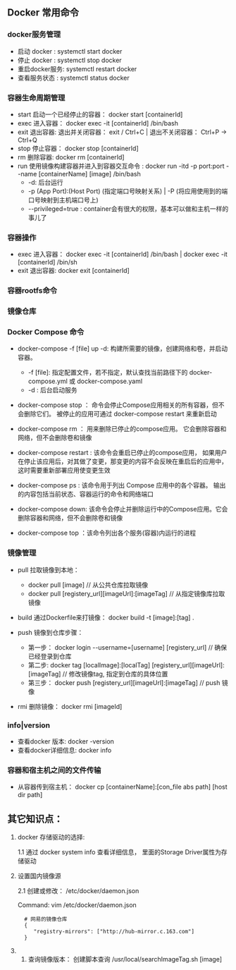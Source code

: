 ## Docker 常用命令

### docker服务管理

*  启动 docker : 		 systemctl start docker
*  停止 docker : 		 systemctl stop docker
*  重启docker服务:        systemctl restart docker  
*  查看服务状态 :  		 systemctl status docker

### 容器生命周期管理

* start 启动一个已经停止的容器： docker start [containerId]
* exec  进入容器： docker exec -it [containerId] /bin/bash
* exit  退出容器:  退出并关闭容器： exit / Ctrl+C  |  退出不关闭容器： Ctrl+P -> Ctrl+Q
* stop  停止容器： docker stop [containerId]
* rm    删除容器:  docker rm [containerId]
* run   使用镜像构建容器并进入到容器交互命令 : docker run -itd -p port:port --name [containerName] [image]  /bin/bash
    * -d:  后台运行
    * -p (App Port):(Host Port) (指定端口号映射关系) | -P (将应用使用到的端口号映射到主机端口号上)
    * --privileged=true : container会有很大的权限，基本可以做和主机一样的事儿了
        
### 容器操作

* exec 进入容器： docker exec -it [containerId] /bin/bash  |  docker exec -it [containerId] /bin/sh
* exit 退出容器:  docker exit [containerId]

### 容器rootfs命令

### 镜像仓库

### Docker Compose 命令

* docker-compose -f [file] up -d: 构建所需要的镜像，创建网络和卷，并启动容器。

    * -f [file]: 指定配置文件，若不指定，默认查找当前路径下的 docker-compose.yml 或 docker-compose.yaml
    * -d : 后台启动服务

* docker-compose stop ： 命令会停止Compose应用相关的所有容器，但不会删除它们。 被停止的应用可通过 docker-compose restart 来重新启动
* docker-compose rm ： 用来删除已停止的compose应用。 它会删除容器和网络，但不会删除卷和镜像
* docker-compose restart : 该命令会重启已停止的compose应用， 如果用户在停止该应用后，对其做了变更，那变更的内容不会反映在重启后的应用中，这时需要重新部署应用使变更生效
* docker-compose ps : 该命令用于列出 Compose 应用中的各个容器。 输出的内容包括当前状态、容器运行的命令和网络端口
* docker-compose down: 该命令会停止并删除运行中的Compose应用。它会删除容器和网络，但不会删除卷和镜像
* docker-compose top ：该命令列出各个服务(容器)内运行的进程


### 镜像管理

* pull 拉取镜像到本地： 
  *  docker pull [image] // 从公共仓库拉取镜像
  *  docker pull [registery_url][imageUrl]:[imageTag] // 从指定镜像库拉取镜像
  
* build 通过Dockerfile来打镜像： docker build -t [image]:[tag] .

* push 镜像到仓库步骤：

  *  第一步： docker login --username=[username] [registery_url]  // 确保已经登录到仓库
  *  第二步:  docker tag [localImage]:[localTag] [registery_url][imageUrl]:[imageTag]  // 修改镜像tag, 指定到仓库的具体位置
  *  第三步： docker push [registery_url][imageUrl]:[imageTag] // push 镜像
  
* rmi 删除镜像： docker rmi [imageId]


### info|version
 
*  查看docker 版本:		 docker -version
*  查看docker详细信息:   docker info

### 容器和宿主机之间的文件传输

* 从容器传到宿主机： docker cp [containerName]:[con_file abs path] [host dir path]



## 其它知识点：

1. docker 存储驱动的选择:

   1.1  通过 docker system info 查看详细信息， 里面的Storage Driver属性为存储驱动
   
2. 设置国内镜像源

    2.1 创建或修改： /etc/docker/daemon.json
	
	Command:  vim /etc/docker/daemon.json
		 
		 # 网易的镜像仓库
		 {
			"registry-mirrors": ["http://hub-mirror.c.163.com"]
		 }
3. 1. 查询镜像版本：  创建脚本查询  /usr/local/searchImageTag.sh [image]		 

